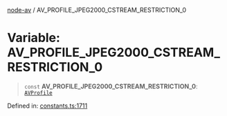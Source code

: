 [node-av](../globals.md) / AV\_PROFILE\_JPEG2000\_CSTREAM\_RESTRICTION\_0

# Variable: AV\_PROFILE\_JPEG2000\_CSTREAM\_RESTRICTION\_0

> `const` **AV\_PROFILE\_JPEG2000\_CSTREAM\_RESTRICTION\_0**: [`AVProfile`](../type-aliases/AVProfile.md)

Defined in: [constants.ts:1711](https://github.com/seydx/av/blob/f8631fc881b394300b1479f511d55cf1c370a87f/src/constants/constants.ts#L1711)
